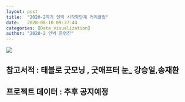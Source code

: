 ```yaml
---
layout: post
title:  "2020-2학기 인빅 시각화단계 커리큘럼"
date:   2020-08-10 09:37:44
categories: [Data_visualization]
author: "2020-2 인빅 운영진"
---
```



<img src="{{ site.baseurl }}/images/d_c.png"  class= "fit image">

## 참고서적 : 태블로 굿모닝 , 굿애프터 눈_ 강승일,송재환
## 프로젝트 데이터 : 추후 공지예정
